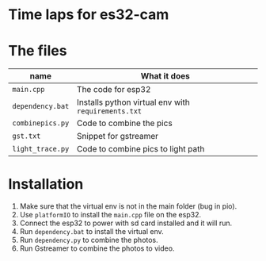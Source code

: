 # Time laps for es32-cam

# The files

| name | What it does |
|------|--------------|
| `main.cpp` | The code for esp32 |
| `dependency.bat` | Installs python virtual env with `requirements.txt` |
| `combinepics.py` | Code to combine the pics |
| `gst.txt` | Snippet for gstreamer | 
| `light_trace.py` | Code to combine pics to light path |

# Installation
1. Make sure that the virtual env is not in the main folder (bug in pio).
1. Use `platformIO` to install the `main.cpp` file on the esp32.
1. Connect the esp32 to power with sd card installed and it will run.
1. Run `dependency.bat` to install the virtual env.
1. Run `dependency.py` to combine the photos.
1. Run Gstreamer to combine the photos to video.
